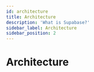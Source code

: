 ```yaml
---
id: architecture
title: Architecture
description: 'What is Supabase?'
sidebar_label: Architecture
sidebar_position: 2
---
```


# Architecture